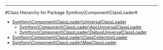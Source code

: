 - - -

#Class Hierarchy for Package Symfony\Component\ClassLoader#<ul>
<li><a href="">Symfony\Component\ClassLoader\UniversalClassLoader</a><ul>
<li><a href="">Symfony\Component\ClassLoader\ApcUniversalClassLoader</a></li>
<li><a href="">Symfony\Component\ClassLoader\DebugUniversalClassLoader</a></li>
</ul>
</li>
<li><a href="">Symfony\Component\ClassLoader\ClassCollectionLoader</a></li>
<li><a href="">Symfony\Component\ClassLoader\MapClassLoader</a></li>
</ul>
